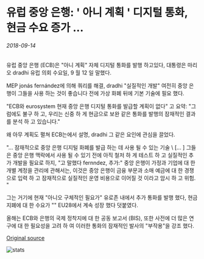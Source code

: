 # 유럽 중앙 은행: ' 아니 계획 ' 디지털 통화, 현금 수요 증가 ...

###### 2018-09-14

유럽 중앙 은행 (ECB)은 "아니 계획" 자체 디지털 통화를 발행 하고있다, 대통령은 마리오 dradhi 유럽 의회 수요일, 9 월 12 일 말했다.

MEP jonás fernández에 의해 쿼리를 해결, dradhi "실질적인 개발" 여전히 중앙 은행이 그들을 사용 하는 것이 좋습니다 전에 가상 화폐 뒤에 기본 기술에 필요 했다.

"ECB와 eurosystem 현재 중앙 은행 디지털 통화를 발급할 계획이 없다" 고 요약: "그럼에도 불구 하 고, 우리는 신중 하 게 현금으로 보완 같은 통화를 발행의 잠재적인 결과를 분석 하 고 있습니다."

왜 아무 계획도 펼쳐 ECB는에서 설명, dradhi 그 같은 요인에 관심을 끌었다.

"... 잠재적으로 중앙 은행 디지털 화폐를 발급 하는 데 사용 될 수 있는 기술 \ [... \] 그들은 중앙 은행 맥락에서 사용 될 수 있기 전에 아직 철저 하 게 테스트 하 고 실질적인 추가 개발을 필요로 하지, "고 말했다 fernndez, 추가:" 중앙 은행이 가정과 기업에 대 한 개별 계정을 관리에 관해서는, 이것은 중앙 은행이 금융 부문과 소매 예금에 대 한 경쟁으로 입력 하 고 잠재적으로 실질적인 운영 비용으로 이어질 것 이라고 암시 하 고 위험. "

그는 거기에 현재 "아니오 구체적인 필요가" 유로존 내에서 추가 통화를 발행 했다, 현금 지폐에 대 한 수요가 "" EU28에서 계속 성장 했다 덧붙였다.

올해는 ECB와 은행의 국제 정착지에 대 한 공동 보고서 (BIS), 또한 사전에 더 많은 연구에 대 한 필요성을 고려 하 여 이러한 통화의 잠재적인 발사의 "부작용"을 강조 했다.

[Original source](https://cointelegraph.com/news/european-central-bank-no-plans-for-digital-currency-cash-demand-growing)

![stats](https://c.statcounter.com/11760860/0/a89fa40b/1/ "stats")